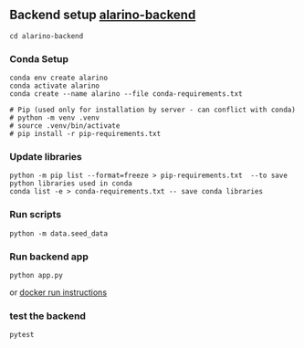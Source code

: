 ## Backend setup [alarino-backend](../alarino_backend/)

```
cd alarino-backend
```
### Conda Setup
```
conda env create alarino
conda activate alarino
conda create --name alarino --file conda-requirements.txt

# Pip (used only for installation by server - can conflict with conda)
# python -m venv .venv
# source .venv/bin/activate
# pip install -r pip-requirements.txt
```

### Update libraries
```shell
python -m pip list --format=freeze > pip-requirements.txt  --to save python libraries used in conda
conda list -e > conda-requirements.txt -- save conda libraries
```

### Run scripts
```
python -m data.seed_data

```

### Run backend app
```
python app.py 
```
or
[docker run instructions](../init_server.md/)

### test the backend
```
pytest
```